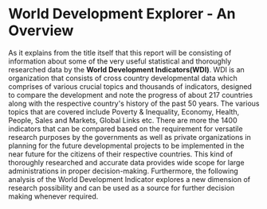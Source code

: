 # World Development Explorer - An Overview
As it explains from the title itself that this report will be consisting of information about some of the very useful statistical and thoroughly researched data by the **World Development Indicators(WDI)**. WDI is an organization that consists of cross country developmental data which comprises of various crucial topics and thousands of indicators, designed to compare the development and note the progress of about 217 countries along with the respective country's history of the past 50 years. 
The various topics that are covered include Poverty & Inequality, Economy, Health, People, Sales and Markets, Global Links etc. There are more the 1400 indicators that can be compared based on the requirement for versatile research purposes by the governments as well as private organizations in planning for the future developmental projects to be implemented in the near future for the citizens of their respective countries. This kind of thoroughly researched and accurate data provides wide scope for large administrations in proper decision-making. Furthermore, the following analysis of the World Development Indicator explores a new dimension of research possibility and can be used as a source for further decision making whenever required. 

